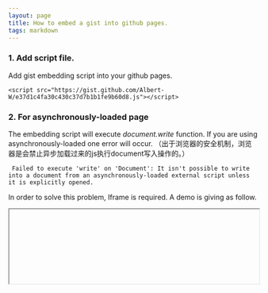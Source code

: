 ```yaml
--- 
layout: page
title: How to embed a gist into github pages. 
tags: markdown 
---
```


### 1. Add script file. 

Add gist embedding script into your github pages. 

```raw
<script src="https://gist.github.com/Albert-W/e37d1c4fa30c430c37d7b1b1fe9b60d8.js"></script>
```

### 2. For asynchronously-loaded page

The embedding script will execute *document.write* function. If you are using asynchronously-loaded one error will occur. 
（出于浏览器的安全机制，浏览器是会禁止异步加载过来的js执行document写入操作的。）

```error
 Failed to execute 'write' on 'Document': It isn't possible to write into a document from an asynchronously-loaded external script unless it is explicitly opened.
```
In order to solve this problem, Iframe is required. A demo is giving as follow. 

<iframe 
    width="100%"
    onload="this.style.height=(this.scrollHeight+200)+'px';"      
    scrolling="auto"  
    src="data:text/html;charset=utf-8,
    <head><base target='_blank' /></head>
    <body><script src='https://gist.github.com/Albert-W/e37d1c4fa30c430c37d7b1b1fe9b60d8.js'></script>
    </body>">

